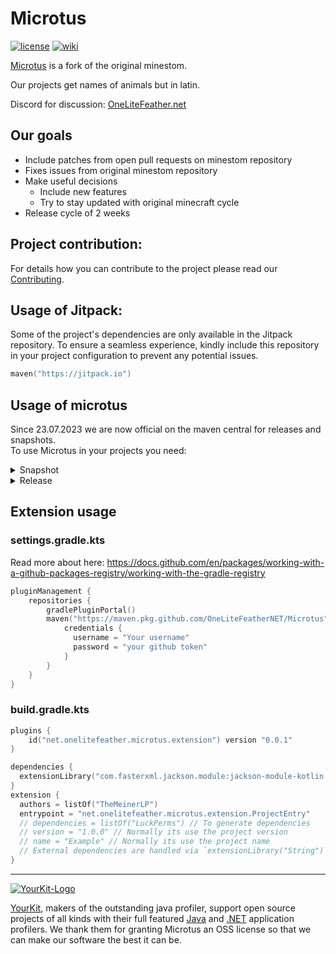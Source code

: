 # Microtus

[![license](https://img.shields.io/github/license/OneLiteFeatherNET/Microtus?style=for-the-badge&color=b2204c)](../LICENSE)
[![wiki](https://img.shields.io/badge/documentation-wiki-74aad6?style=for-the-badge)](https://wiki.minestom.net/)

[Microtus](https://en.wikipedia.org/wiki/Microtus) is a fork of the original minestom.

Our projects get names of animals but in latin.

Discord for discussion: [OneLiteFeather.net](https://discord.onelitefeather.net)

## Our goals
- Include patches from open pull requests on minestom repository
- Fixes issues from original minestom repository
- Make useful decisions
    - Include new features
    - Try to stay updated with original minecraft cycle
- Release cycle of 2 weeks

## Project contribution:

For details how you can contribute to the project please read our [Contributing](CONTRIBUTING.md).

## Usage of Jitpack:

Some of the project's dependencies are only available in the Jitpack repository.
To ensure a seamless experience, kindly include this repository in your project configuration to prevent any potential issues.

```kt
maven("https://jitpack.io")
```


## Usage of microtus
Since 23.07.2023 we are now official on the maven central for releases and snapshots.  
To use Microtus in your projects you need:
<details>
  <summary>Snapshot</summary>

Please replace the `<version>` with the right one. You can find the versions here: [Central](https://central.sonatype.com/search?q=microtus)  
For example: `1.1.0-SNAPSHOT+9284d26`

### Repositories Section
```kt
repositories {
  mavenCentral()
  maven("https://oss.sonatype.org/content/repositories/snapshots")
}
```

### Dependency Section
```kt
dependencies {
    implementation("net.onelitefeather.microtus:Minestom:1.1.3-SNAPSHOT")
    testImplementation("net.onelitefeather.microtus.testing:testing:1.1.3-SNAPSHOT")
}
```
</details>

<details>
  <summary>Release</summary>

Please replace the `<version>` with the right one. You can find the versions here: [Central](https://central.sonatype.com/search?q=microtus)  
For example: `1.1.0`
### Dependency Section
```kt
dependencies {
    implementation("net.onelitefeather.microtus:Minestom:1.1.3")
    testImplementation("net.onelitefeather.microtus.testing:testing:1.1.3")
}
```
</details>

## Extension usage
### settings.gradle.kts
Read more about here: https://docs.github.com/en/packages/working-with-a-github-packages-registry/working-with-the-gradle-registry
```kt
pluginManagement {
    repositories {
        gradlePluginPortal()
        maven("https://maven.pkg.github.com/OneLiteFeatherNET/Microtus") {
            credentials {
              username = "Your username"
              password = "your github token"
            }
        }
    }
}
```

### build.gradle.kts
```kt
plugins {
    id("net.onelitefeather.microtus.extension") version "0.0.1"
}

dependencies {
  extensionLibrary("com.fasterxml.jackson.module:jackson-module-kotlin:2.15.2") // Use the external dependencies function from minestom
}
extension {
  authors = listOf("TheMeinerLP")
  entrypoint = "net.onelitefeather.microtus.extension.ProjectEntry"
  // dependencies = listOf("LuckPerms") // To generate dependencies
  // version = "1.0.0" // Normally its use the project version
  // name = "Example" // Normally its use the project name
  // External dependencies are handled via `extensionLibrary("String")` from gradle
}
```

---

[![YourKit-Logo](https://www.yourkit.com/images/yklogo.png)](https://www.yourkit.com/)

[YourKit](https://www.yourkit.com/), makers of the outstanding java profiler, support open source projects of all kinds with their full featured [Java](https://www.yourkit.com/java/profiler) and [.NET](https://www.yourkit.com/.net/profiler) application profilers. We thank them for granting Microtus an OSS license so that we can make our software the best it can be.
